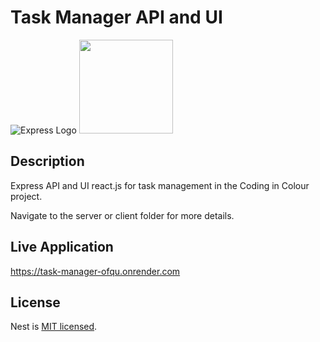 # Task Manager API and UI

![Express Logo](https://upload.wikimedia.org/wikipedia/commons/6/64/Expressjs.png) <img src="https://upload.wikimedia.org/wikipedia/commons/a/a7/React-icon.svg" width="150px"/>

## Description
Express API and UI react.js for task management in the Coding in Colour project.

Navigate to the server or client folder for more details.



## Live Application
https://task-manager-ofqu.onrender.com



## License

Nest is [MIT licensed](LICENSE).
